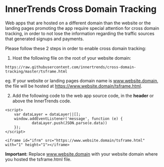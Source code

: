 # InnerTrends Cross Domain Tracking

Web apps that are hosted on a different domain than the website or the landing pages promoting the app require special attention for cross domain tracking, in order to not lose the information regarding the traffic sources that generated signups and payments.

Please follow these 2 steps in order to enable cross domain tracking:

1. Host the following file on the root of your website domain:

```
https://raw.githubusercontent.com/innertrends/cross-domain-tracking/master/tsframe.html
```

eg. If your website or landing pages domain name is www.website.domain, the file will be hosted at https://www.website.domain/tsframe.html.


2. Add the following code to the web app source code, in the **header** or above the InnerTrends code.

```
<script>
    var dataLayer = dataLayer||[];
    window.addEventListener('message', function (e) {
            dataLayer.push(JSON.parse(e.data))
    });
</script>

<iframe id="ifrm" src="https://www.website.domain/tsframe.html" with="1" height="1"></iframe>
```

**Important:** Replace www.website.domain with your website domain where you hosted the tsframe.html file.
